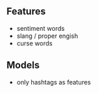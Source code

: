 
Features
--------

- sentiment words
- slang / proper engish
- curse words

Models
------

- only hashtags as features
